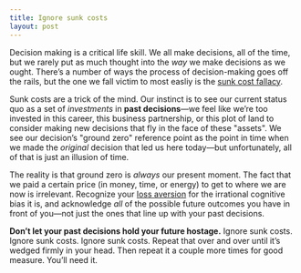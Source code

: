 ```yaml
---
title: Ignore sunk costs
layout: post
---
```


Decision making is a critical life skill. We all make decisions, all of the time, but we rarely put as much thought into the *way* we make decisions as we ought. There’s a number of ways the process of decision-making goes off the rails, but the one we fall victim to most easliy is the [sunk cost fallacy](https://en.wikipedia.org/wiki/Sunk_costs).

Sunk costs are a trick of the mind. Our instinct is to see our current status quo as a set of *investments* in **past decisions**—we feel like we’re too invested in this career, this business partnership, or this plot of land to consider making new decisions that fly in the face of these "assets". We see our decision’s "ground zero" reference point as the point in time when we made the *original* decision that led us here today—but unfortunately, all of that is just an illusion of time.

The reality is that ground zero is *always* our present moment. The fact that we paid a certain price (in money, time, or energy) to get to where we are now is irrelevant. Recognize your [loss aversion](https://en.wikipedia.org/wiki/Loss_aversion) for the irrational cognitive bias it is, and acknowledge *all* of the possible future outcomes you have in front of you—not just the ones that line up with your past decisions.

**Don’t let your past decisions hold your future hostage.** Ignore sunk costs. Ignore sunk costs. Ignore sunk costs. Repeat that over and over until it’s wedged firmly in your head. Then repeat it a couple more times for good measure. You’ll need it.
